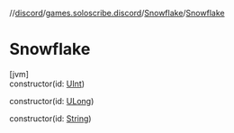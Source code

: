 //[discord](../../../index.md)/[games.soloscribe.discord](../index.md)/[Snowflake](index.md)/[Snowflake](-snowflake.md)

# Snowflake

[jvm]\
constructor(id: [UInt](https://kotlinlang.org/api/latest/jvm/stdlib/kotlin-stdlib/kotlin/-u-int/index.html))

constructor(id: [ULong](https://kotlinlang.org/api/latest/jvm/stdlib/kotlin-stdlib/kotlin/-u-long/index.html))

constructor(id: [String](https://kotlinlang.org/api/latest/jvm/stdlib/kotlin-stdlib/kotlin/-string/index.html))
